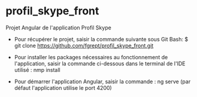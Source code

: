 # profil_skype_front
Projet Angular de l'application Profil Skype

- Pour récupérer le projet, saisir la commande suivante sous Git Bash:
$ git clone https://github.com/fgrept/profil_skype_front.git

- Pour installer les packages nécessaires au fonctionnement de l'application, saisir la commande ci-dessous dans le terminal de l'IDE utilisé :
  nmp install
 
 - Pour démarrer l'application Angular, saisir la commande :
   ng serve (par défaut l'application utilise le port 4200)
